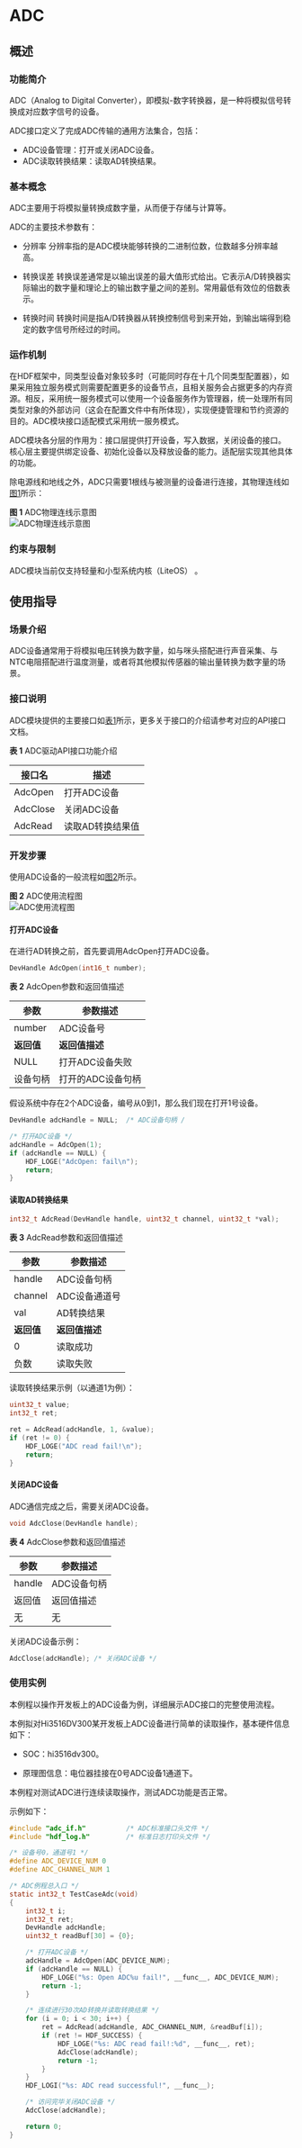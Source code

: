 # ADC<a name="1"></a>

## 概述<a name="section1"></a>

### 功能简介<a name="section2"></a>

ADC（Analog to Digital Converter），即模拟-数字转换器，是一种将模拟信号转换成对应数字信号的设备。

ADC接口定义了完成ADC传输的通用方法集合，包括：
-  ADC设备管理：打开或关闭ADC设备。
-  ADC读取转换结果：读取AD转换结果。

### 基本概念<a name="section3"></a>

ADC主要用于将模拟量转换成数字量，从而便于存储与计算等。

ADC的主要技术参数有：

- 分辨率
  分辨率指的是ADC模块能够转换的二进制位数，位数越多分辨率越高。

- 转换误差
  转换误差通常是以输出误差的最大值形式给出。它表示A/D转换器实际输出的数字量和理论上的输出数字量之间的差别。常用最低有效位的倍数表示。

- 转换时间
  转换时间是指A/D转换器从转换控制信号到来开始，到输出端得到稳定的数字信号所经过的时间。

### 运作机制<a name="section4"></a>

在HDF框架中，同类型设备对象较多时（可能同时存在十几个同类型配置器），如果采用独立服务模式则需要配置更多的设备节点，且相关服务会占据更多的内存资源。相反，采用统一服务模式可以使用一个设备服务作为管理器，统一处理所有同类型对象的外部访问（这会在配置文件中有所体现），实现便捷管理和节约资源的目的。ADC模块接口适配模式采用统一服务模式。

ADC模块各分层的作用为：接口层提供打开设备，写入数据，关闭设备的接口。核心层主要提供绑定设备、初始化设备以及释放设备的能力。适配层实现其他具体的功能。

除电源线和地线之外，ADC只需要1根线与被测量的设备进行连接，其物理连线如[图1](#fig1)所示：

**图 1**  ADC物理连线示意图<a name="fig1"></a>  
![](figures/ADC物理连线示意图.png "ADC物理连线示意图")

### 约束与限制<a name="section5"></a>

ADC模块当前仅支持轻量和小型系统内核（LiteOS） 。

## 使用指导<a name="section6"></a>

### 场景介绍<a name="section7"></a>

ADC设备通常用于将模拟电压转换为数字量，如与咪头搭配进行声音采集、与NTC电阻搭配进行温度测量，或者将其他模拟传感器的输出量转换为数字量的场景。

### 接口说明<a name="section8"></a>

ADC模块提供的主要接口如[表1](#table1)所示，更多关于接口的介绍请参考对应的API接口文档。

**表 1**  ADC驱动API接口功能介绍

<a name="table1"></a>

| 接口名   | 描述             |
| -------- | ---------------- |
| AdcOpen  | 打开ADC设备      |
| AdcClose | 关闭ADC设备      |
| AdcRead  | 读取AD转换结果值 |

### 开发步骤<a name="section9"></a>

使用ADC设备的一般流程如[图2](#fig2)所示。

 **图 2**  ADC使用流程图<a name="fig2"></a>  
![](figures/ADC使用流程图.png "ADC使用流程图") 


#### 打开ADC设备

在进行AD转换之前，首先要调用AdcOpen打开ADC设备。

```c
DevHandle AdcOpen(int16_t number);
```

**表 2**  AdcOpen参数和返回值描述

<a name="table2"></a>

| 参数       | 参数描述          |
| ---------- | ----------------- |
| number     | ADC设备号         |
| **返回值** | **返回值描述**    |
| NULL       | 打开ADC设备失败   |
| 设备句柄   | 打开的ADC设备句柄 |

假设系统中存在2个ADC设备，编号从0到1，那么我们现在打开1号设备。

```c
DevHandle adcHandle = NULL;  /* ADC设备句柄 /

/* 打开ADC设备 */
adcHandle = AdcOpen(1);
if (adcHandle == NULL) {
    HDF_LOGE("AdcOpen: fail\n");
    return;
}
```

#### 读取AD转换结果

```c
int32_t AdcRead(DevHandle handle, uint32_t channel, uint32_t *val);
```

**表 3**  AdcRead参数和返回值描述

<a name="table3"></a>

| 参数       | 参数描述       |
| ---------- | -------------- |
| handle     | ADC设备句柄    |
| channel    | ADC设备通道号  |
| val        | AD转换结果     |
| **返回值** | **返回值描述** |
| 0          | 读取成功       |
| 负数       | 读取失败       |

读取转换结果示例（以通道1为例）：

```c
uint32_t value;
int32_t ret;

ret = AdcRead(adcHandle, 1, &value);
if (ret != 0) {
    HDF_LOGE("ADC read fail!\n");
    return;
}
```

#### 关闭ADC设备

ADC通信完成之后，需要关闭ADC设备。
```c
void AdcClose(DevHandle handle); 
```
**表 4**  AdcClose参数和返回值描述

<a name="table4"></a>

| 参数   | 参数描述    |
| ------ | ----------- |
| handle | ADC设备句柄 |
| 返回值 | 返回值描述  |
| 无     | 无          |

关闭ADC设备示例：

```c
AdcClose(adcHandle); /* 关闭ADC设备 */
```

### 使用实例<a name="section10"></a>

本例程以操作开发板上的ADC设备为例，详细展示ADC接口的完整使用流程。

本例拟对Hi3516DV300某开发板上ADC设备进行简单的读取操作，基本硬件信息如下：

-   SOC：hi3516dv300。

-   原理图信息：电位器挂接在0号ADC设备1通道下。

本例程对测试ADC进行连续读取操作，测试ADC功能是否正常。

示例如下：

```c
#include "adc_if.h"          /* ADC标准接口头文件 */
#include "hdf_log.h"         /* 标准日志打印头文件 */

/* 设备号0，通道号1 */ 
#define ADC_DEVICE_NUM 0
#define ADC_CHANNEL_NUM 1

/* ADC例程总入口 */ 
static int32_t TestCaseAdc(void)
{
    int32_t i;
    int32_t ret;
    DevHandle adcHandle;
    uint32_t readBuf[30] = {0};

    /* 打开ADC设备 */ 
    adcHandle = AdcOpen(ADC_DEVICE_NUM);
    if (adcHandle == NULL) {
        HDF_LOGE("%s: Open ADC%u fail!", __func__, ADC_DEVICE_NUM);
        return -1;
    }

    /* 连续进行30次AD转换并读取转换结果 */ 
    for (i = 0; i < 30; i++) {
        ret = AdcRead(adcHandle, ADC_CHANNEL_NUM, &readBuf[i]);
        if (ret != HDF_SUCCESS) {
            HDF_LOGE("%s: ADC read fail!:%d", __func__, ret);
            AdcClose(adcHandle);
            return -1;
        }
    }
    HDF_LOGI("%s: ADC read successful!", __func__);

    /* 访问完毕关闭ADC设备 */ 
    AdcClose(adcHandle);

    return 0;
}
```
